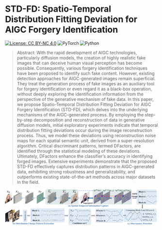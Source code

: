 # STD-FD: Spatio-Temporal Distribution Fitting Deviation for AIGC Forgery Identification
[![License: CC BY-NC 4.0](https://img.shields.io/badge/License-CC_BY--NC_4.0-brightgreen.svg)](https://creativecommons.org/licenses/by-nc/4.0/) ![PyTorch](https://img.shields.io/badge/PyTorch-1.13-brightgreen) ![Python](https://img.shields.io/badge/Python-3.7.2-brightgreen)
> Abstract: With the rapid development of AIGC technologies, particularly diffusion models, the creation of highly realistic fake images that can deceive human visual perception has become possible. Consequently, various forgery identification techniques have been proposed to identify such fake content. However, existing detection approaches for AIGC-generated images remain superficial. They treat the generation process of fake images as an auxiliary tool for forgery identification or even regard it as a black-box operation, without deeply exploring the identification information from the perspective of the generative mechanism of fake data. In this paper, we propose Spatio-Temporal Distribution Fitting Deviation for AIGC Forgery Identification (STD-FD), which delves into the underlying mechanisms of the AIGC-generated process. By employing the step-by-step decomposition and reconstruction of data in generative diffusion models, initial exploratory experiments indicate that temporal distribution fitting deviations occur during the image reconstruction process. Thus, we model these deviations using reconstruction noise maps for each spatial semantic unit, derived from a super-resolution algorithm. Critical discriminant patterns, termed DFactors, are identified through the statistical modeling of these deviations. Ultimately, DFactors enhance the classifier’s accuracy in identifying forged images. Extensive experiments demonstrate that the proposed STD-FD effectively captures distribution patterns in AIGC-generated data, exhibiting strong robustness and generalizability, and outperforms existing state-of-the-art methods across major datasets in the field.
<p align="center"> 
<img src="main.jpg">
</p>
